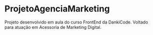 # ProjetoAgenciaMarketing
Projeto desenvolvido em aula do curso FrontEnd da DankiCode.
Voltado para atuação em Acessoria de Marketing Digital.
